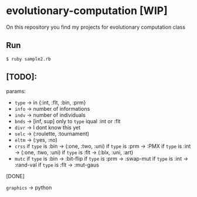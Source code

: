 # evolutionary-computation [WIP]
On this repository you find my projects for evolutionary computation class


## Run


```
$ ruby sample2.rb
```




## [TODO]:


params:

- `type` -> in {:int, :flt, :bin, :prm}
- `info` -> number of informations
- `indv` -> number of individuals
- `bnds` -> [inf, sup] only to `type` iqual :int or :flt
- `divr` -> I dont know this yet
- `selc` -> (:roulette, :tournament)
- `eltm` -> (:yes, :no)
- `crss` if `type` is :bin -> (:one, :two, :uni)
		 if `type` is :prm -> :PMX
		 if `type` is :int -> (:one, :two, :uni)
		 if `type` is :flt -> (:blx, :uni, :art)
- `mutc` if `type` is :bin -> :bit-flip
		 if `type` is :prm -> :swap-mut
		 if `type` is :int -> :rand-val
		 if `type` is :flt -> :mut-gaus


[DONE]

`graphics` -> python

